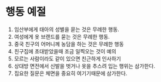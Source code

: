 # 행동 예절

1. 임산부에게 태아의 성별을 묻는 것은 무례한 행동.
2. 여성에게 옷 브랜드를 묻는 것은 무례한 행동.
3. 중국 친구의 어머니께 농담을 하는 것은 무례한 행동
4. 친구집에 초대받았을때 조금 일찍오는 것이 예의
5. 모르는 사람이라도 같이 있으면 친근하게 인사하기
6. 상대방 면전에서 신발을 벗거나 옷을 추스려 입는 행위는 삼가한다.
7. 집요한 질문은 체면을 중요히 여기기때문에 삼가한다.

